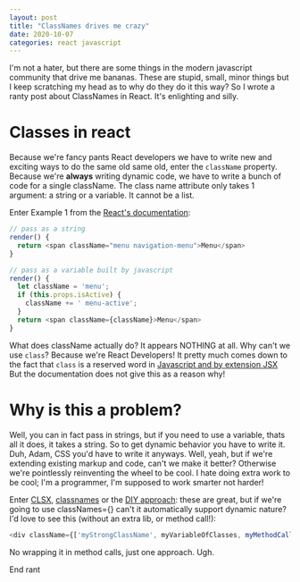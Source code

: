 ```yaml
---
layout: post
title: "ClassNames drives me crazy"
date: 2020-10-07
categories: react javascript
---
```


I'm not a hater, but there are some things in the modern javascript community that drive me bananas. These are stupid, small, minor things but I keep scratching my head as to why do they do it this way? So I wrote a ranty post about ClassNames in React. It's enlighting and silly.

# Classes in react 

Because we're fancy pants React developers we have to write new and exciting ways to do the same old same old, enter the `className` property. Because we're **always** writing dynamic code, we have to write a bunch of code for a single className. The class name attribute only takes 1 argument: a string or a variable. It cannot be a list. 

Enter Example 1 from the [React's documentation](https://reactjs.org/docs/faq-styling.html): 

```javascript
// pass as a string
render() {
  return <span className="menu navigation-menu">Menu</span>
}

// pass as a variable built by javascript
render() {
  let className = 'menu';
  if (this.props.isActive) {
    className += ' menu-active';
  }
  return <span className={className}>Menu</span>
}
```

What does className actually do? It appears NOTHING at all. Why can't we use `class`? Because we're React Developers! It pretty much comes down to the fact that `class` is a reserved word in [Javascript and by extension JSX](https://stackoverflow.com/questions/46989454/class-vs-classname-in-react-16/46991278#:~:text=class%20is%20a%20keyword%20in,has%20changed%20in%20that%20regard.&text=Token%20class%20denotes%20that%20the,follows%20is%20a%20class%20declaration.) But the documentation does not give this as a reason why!

# Why is this a problem? 

Well, you can in fact pass in strings, but if you need to use a variable, thats all it does, it takes a string. So to get dynamic behavior you have to write it. Duh, Adam, CSS you'd have to write it anyways. Well, yeah, but if we're extending existing markup and code, can't we make it better? Otherwise we're pointlessly reinventing the wheel to be cool. I hate doing extra work to be cool; I'm a programmer, I'm supposed to work smarter not harder!

Enter [CLSX](https://www.npmjs.com/package/clsx), [classnames](https://www.npmjs.com/package/classnames#usage-with-reactjs) or the [DIY approach](https://programmingwithmosh.com/react/multiple-css-classes-react/): these are great, but if we're going to use classNames={} can't it automatically support dynamic nature? I'd love to see this (without an extra lib, or method call!): 

```javascript
<div className={['myStrongClassName', myVariableOfClasses, myMethodCall(), isActive?activeStyle:inactiveStyle]}>
```

No wrapping it in method calls, just one approach. Ugh. 

End rant 